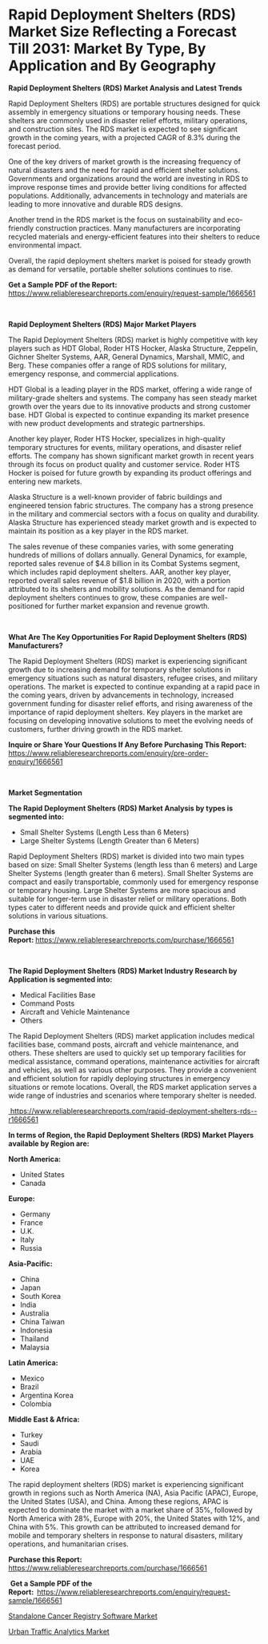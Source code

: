 <p><h1>Rapid Deployment Shelters (RDS) Market Size Reflecting a Forecast Till 2031: Market By Type, By Application and By Geography</h1></p><p><strong>Rapid Deployment Shelters (RDS) Market Analysis and Latest Trends</strong></p>
<p><p>Rapid Deployment Shelters (RDS) are portable structures designed for quick assembly in emergency situations or temporary housing needs. These shelters are commonly used in disaster relief efforts, military operations, and construction sites. The RDS market is expected to see significant growth in the coming years, with a projected CAGR of 8.3% during the forecast period.</p><p>One of the key drivers of market growth is the increasing frequency of natural disasters and the need for rapid and efficient shelter solutions. Governments and organizations around the world are investing in RDS to improve response times and provide better living conditions for affected populations. Additionally, advancements in technology and materials are leading to more innovative and durable RDS designs.</p><p>Another trend in the RDS market is the focus on sustainability and eco-friendly construction practices. Many manufacturers are incorporating recycled materials and energy-efficient features into their shelters to reduce environmental impact.</p><p>Overall, the rapid deployment shelters market is poised for steady growth as demand for versatile, portable shelter solutions continues to rise.</p></p>
<p><strong>Get a Sample PDF of the Report:&nbsp;</strong> <a href="https://www.reliableresearchreports.com/enquiry/request-sample/1666561">https://www.reliableresearchreports.com/enquiry/request-sample/1666561</a></p>
<p>&nbsp;</p>
<p><strong>Rapid Deployment Shelters (RDS) Major Market Players</strong></p>
<p><p>The Rapid Deployment Shelters (RDS) market is highly competitive with key players such as HDT Global, Roder HTS Hocker, Alaska Structure, Zeppelin, Gichner Shelter Systems, AAR, General Dynamics, Marshall, MMIC, and Berg. These companies offer a range of RDS solutions for military, emergency response, and commercial applications.</p><p>HDT Global is a leading player in the RDS market, offering a wide range of military-grade shelters and systems. The company has seen steady market growth over the years due to its innovative products and strong customer base. HDT Global is expected to continue expanding its market presence with new product developments and strategic partnerships.</p><p>Another key player, Roder HTS Hocker, specializes in high-quality temporary structures for events, military operations, and disaster relief efforts. The company has shown significant market growth in recent years through its focus on product quality and customer service. Roder HTS Hocker is poised for future growth by expanding its product offerings and entering new markets.</p><p>Alaska Structure is a well-known provider of fabric buildings and engineered tension fabric structures. The company has a strong presence in the military and commercial sectors with a focus on quality and durability. Alaska Structure has experienced steady market growth and is expected to maintain its position as a key player in the RDS market.</p><p>The sales revenue of these companies varies, with some generating hundreds of millions of dollars annually. General Dynamics, for example, reported sales revenue of $4.8 billion in its Combat Systems segment, which includes rapid deployment shelters. AAR, another key player, reported overall sales revenue of $1.8 billion in 2020, with a portion attributed to its shelters and mobility solutions. As the demand for rapid deployment shelters continues to grow, these companies are well-positioned for further market expansion and revenue growth.</p></p>
<p>&nbsp;</p>
<p><strong>What Are The Key Opportunities For Rapid Deployment Shelters (RDS) Manufacturers?</strong></p>
<p><p>The Rapid Deployment Shelters (RDS) market is experiencing significant growth due to increasing demand for temporary shelter solutions in emergency situations such as natural disasters, refugee crises, and military operations. The market is expected to continue expanding at a rapid pace in the coming years, driven by advancements in technology, increased government funding for disaster relief efforts, and rising awareness of the importance of rapid deployment shelters. Key players in the market are focusing on developing innovative solutions to meet the evolving needs of customers, further driving growth in the RDS market.</p></p>
<p><strong>Inquire or Share Your Questions If Any Before Purchasing This Report:</strong> <a href="https://www.reliableresearchreports.com/enquiry/pre-order-enquiry/1666561">https://www.reliableresearchreports.com/enquiry/pre-order-enquiry/1666561</a></p>
<p>&nbsp;</p>
<p><strong>Market Segmentation</strong></p>
<p><strong>The Rapid Deployment Shelters (RDS) Market Analysis by types is segmented into:</strong></p>
<p><ul><li>Small Shelter Systems (Length Less than 6 Meters)</li><li>Large Shelter Systems (Length Greater than 6 Meters)</li></ul></p>
<p><p>Rapid Deployment Shelters (RDS) market is divided into two main types based on size: Small Shelter Systems (length less than 6 meters) and Large Shelter Systems (length greater than 6 meters). Small Shelter Systems are compact and easily transportable, commonly used for emergency response or temporary housing. Large Shelter Systems are more spacious and suitable for longer-term use in disaster relief or military operations. Both types cater to different needs and provide quick and efficient shelter solutions in various situations.</p></p>
<p><strong>Purchase this Report:&nbsp;</strong><a href="https://www.reliableresearchreports.com/purchase/1666561">https://www.reliableresearchreports.com/purchase/1666561</a></p>
<p>&nbsp;</p>
<p><strong>The Rapid Deployment Shelters (RDS) Market Industry Research by Application is segmented into:</strong></p>
<p><ul><li>Medical Facilities Base</li><li>Command Posts</li><li>Aircraft and Vehicle Maintenance</li><li>Others</li></ul></p>
<p><p>The Rapid Deployment Shelters (RDS) market application includes medical facilities base, command posts, aircraft and vehicle maintenance, and others. These shelters are used to quickly set up temporary facilities for medical assistance, command operations, maintenance activities for aircraft and vehicles, as well as various other purposes. They provide a convenient and efficient solution for rapidly deploying structures in emergency situations or remote locations. Overall, the RDS market application serves a wide range of industries and scenarios where temporary shelter is needed.</p></p>
<p><a href="https://www.reliableresearchreports.com/rapid-deployment-shelters-rds--r1666561">&nbsp;https://www.reliableresearchreports.com/rapid-deployment-shelters-rds--r1666561</a></p>
<p><strong>In terms of Region, the Rapid Deployment Shelters (RDS) Market Players available by Region are:</strong></p>
<p>
    <p> <strong> North America: </strong>
        <ul>
            <li>United States</li>
            <li>Canada</li>
        </ul>
        </p> 
    <p> <strong> Europe: </strong>
        <ul>
            <li>Germany</li>
            <li>France</li>
            <li>U.K.</li>
            <li>Italy</li>
            <li>Russia</li>
        </ul>
        </p> 
    <p> <strong> Asia-Pacific: </strong>
        <ul>
            <li>China</li>
            <li>Japan</li>
            <li>South Korea</li>
            <li>India</li>
            <li>Australia</li>
            <li>China Taiwan</li>
            <li>Indonesia</li>
            <li>Thailand</li>
            <li>Malaysia</li>
        </ul>
        </p> 
    <p> <strong> Latin America: </strong>
        <ul>
            <li>Mexico</li>
            <li>Brazil</li>
            <li>Argentina Korea</li>
            <li>Colombia</li>
        </ul>
        </p> 
    <p> <strong> Middle East & Africa: </strong>
        <ul>
            <li>Turkey</li>
            <li>Saudi</li>
            <li>Arabia</li>
            <li>UAE</li>
            <li>Korea</li>
        </ul>
    </p>
    </p>
<p><p>The rapid deployment shelters (RDS) market is experiencing significant growth in regions such as North America (NA), Asia Pacific (APAC), Europe, the United States (USA), and China. Among these regions, APAC is expected to dominate the market with a market share of 35%, followed by North America with 28%, Europe with 20%, the United States with 12%, and China with 5%. This growth can be attributed to increased demand for mobile and temporary shelters in response to natural disasters, military operations, and humanitarian crises.</p></p>
<p><strong>Purchase this Report: </strong><a href="https://www.reliableresearchreports.com/purchase/1666561">https://www.reliableresearchreports.com/purchase/1666561</a></p>
<p>&nbsp;<strong>Get a Sample PDF of the Report:&nbsp;&nbsp;</strong><a href="https://www.reliableresearchreports.com/enquiry/request-sample/1666561">https://www.reliableresearchreports.com/enquiry/request-sample/1666561</a></p>
<p><strong></strong></p>
<p><p><a href="https://github.com/gdfhhhj/Market-Research-Report-List-5/blob/main/standalone-cancer-registry-software-market.md">Standalone Cancer Registry Software Market</a></p><p><a href="https://github.com/julyju69/Market-Research-Report-List-4/blob/main/urban-traffic-analytics-market.md">Urban Traffic Analytics Market</a></p></p>
